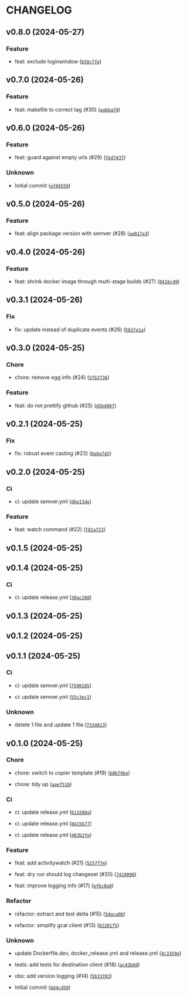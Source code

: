 # CHANGELOG



## v0.8.0 (2024-05-27)

### Feature

* feat: exclude loginwindow ([`b58cffe`](https://github.com/MartinBernstorff/rescuetime-to-gcal/commit/b58cffe4ee4e27cc64eada9ced91c0056e83aa8f))


## v0.7.0 (2024-05-26)

### Feature

* feat: makefile to correct tag (#30) ([`aabbaf9`](https://github.com/MartinBernstorff/rescuetime-to-gcal/commit/aabbaf96acf40fe0d348ce7be2ef6e3df6bcb316))


## v0.6.0 (2024-05-26)

### Feature

* feat: guard against empty urls (#29) ([`fed7437`](https://github.com/MartinBernstorff/rescuetime-to-gcal/commit/fed7437bd0212294ea3636fdb37b228a0e1fc0f3))

### Unknown

* Initial commit ([`af84559`](https://github.com/MartinBernstorff/rescuetime-to-gcal/commit/af84559ac6e8e5d296ae3676260c355c9ff92a13))


## v0.5.0 (2024-05-26)

### Feature

* feat: align package version with semver (#28) ([`ae017e3`](https://github.com/MartinBernstorff/rescuetime-to-gcal/commit/ae017e3f8df80708219bfc88b27cc3ba3608ab4c))


## v0.4.0 (2024-05-26)

### Feature

* feat: shrink docker image through multi-stage builds (#27) ([`8416c49`](https://github.com/MartinBernstorff/rescuetime-to-gcal/commit/8416c4937d7bdfbc6e3826392b323e875469d4e2))


## v0.3.1 (2024-05-26)

### Fix

* fix: update instead of duplicate events (#26) ([`563fe1a`](https://github.com/MartinBernstorff/rescuetime-to-gcal/commit/563fe1a93c27b0cee8fcfa3fcf0187d0806bac37))


## v0.3.0 (2024-05-25)

### Chore

* chore: remove egg info (#24) ([`5fb2736`](https://github.com/MartinBernstorff/rescuetime-to-gcal/commit/5fb2736921e435f3d5c87b6d352bf08d8bb7eb00))

### Feature

* feat: do not prettify github (#25) ([`d5bd887`](https://github.com/MartinBernstorff/rescuetime-to-gcal/commit/d5bd887eca72001e262f13d136035c04b20b7aee))


## v0.2.1 (2024-05-25)

### Fix

* fix: robust event casting (#23) ([`0a8af45`](https://github.com/MartinBernstorff/rescuetime-to-gcal/commit/0a8af454579764a236c8820b5aa03d2490aaaf22))


## v0.2.0 (2024-05-25)

### Ci

* ci: update semver.yml ([`d6e13de`](https://github.com/MartinBernstorff/rescuetime-to-gcal/commit/d6e13de8c2a8fd65220b24d40d15fbcf14eb5bb8))

### Feature

* feat: watch command (#22) ([`f81af23`](https://github.com/MartinBernstorff/rescuetime-to-gcal/commit/f81af23c0973670e5a73fcbf0184abe9564cc54d))


## v0.1.5 (2024-05-25)


## v0.1.4 (2024-05-25)

### Ci

* ci: update release.yml ([`30ac260`](https://github.com/MartinBernstorff/rescuetime-to-gcal/commit/30ac2602385830b0739332d00319fd313de88767))


## v0.1.3 (2024-05-25)


## v0.1.2 (2024-05-25)


## v0.1.1 (2024-05-25)

### Ci

* ci: update semver.yml ([`7590185`](https://github.com/MartinBernstorff/rescuetime-to-gcal/commit/7590185e7242967599d4cc531b277679f4e7bf53))

* ci: update semver.yml ([`55c3ec1`](https://github.com/MartinBernstorff/rescuetime-to-gcal/commit/55c3ec18082e6239ad14b6e823d283518c3fb5a1))

### Unknown

* delete 1 file and update 1 file ([`7334813`](https://github.com/MartinBernstorff/rescuetime-to-gcal/commit/7334813bf9a61dde9dc7174bb980504c4985ad1f))


## v0.1.0 (2024-05-25)

### Chore

* chore: switch to copier template (#19) ([`b0b79be`](https://github.com/MartinBernstorff/rescuetime-to-gcal/commit/b0b79be9a5f1980c1d509c32d939e5044f160679))

* chore: tidy up ([`aaef51b`](https://github.com/MartinBernstorff/rescuetime-to-gcal/commit/aaef51b936e6ece3e7d85cb3d802a5102b28d57d))

### Ci

* ci: update release.yml ([`613280a`](https://github.com/MartinBernstorff/rescuetime-to-gcal/commit/613280a064f8c55dcdfdfcfbce182e48a384c55e))

* ci: update release.yml ([`8415b77`](https://github.com/MartinBernstorff/rescuetime-to-gcal/commit/8415b7774483fa142da5c4912209769b878a2b1e))

* ci: update release.yml ([`483b2fe`](https://github.com/MartinBernstorff/rescuetime-to-gcal/commit/483b2fe316992727ebff4371fb77dd38376759f9))

### Feature

* feat: add activitywatch (#21) ([`5257f7e`](https://github.com/MartinBernstorff/rescuetime-to-gcal/commit/5257f7e57ce7fec37a97d520060e979f387852a2))

* feat: dry run should log changeset (#20) ([`7418096`](https://github.com/MartinBernstorff/rescuetime-to-gcal/commit/7418096bc4b1b3c714f2833cd01c489824310a2f))

* feat: improve logging info (#17) ([`efbc8a0`](https://github.com/MartinBernstorff/rescuetime-to-gcal/commit/efbc8a0a061969106a30a2a189909719f8129aae))

### Refactor

* refactor: extract and test delta (#15) ([`5daca0b`](https://github.com/MartinBernstorff/rescuetime-to-gcal/commit/5daca0b8bedc8bd494370c1f64a550f49d6b75a0))

* refactor: simplify gcal client (#13) ([`82281f5`](https://github.com/MartinBernstorff/rescuetime-to-gcal/commit/82281f53dc421795f010980ca50a547ce9ee32d0))

### Unknown

* update Dockerfile.dev, docker_release.yml and release.yml ([`4c3359e`](https://github.com/MartinBernstorff/rescuetime-to-gcal/commit/4c3359efc0dd4d9cc12e2f719749f0b865ba1c9f))

* tests: add tests for destination client (#18) ([`ac42b60`](https://github.com/MartinBernstorff/rescuetime-to-gcal/commit/ac42b6001bebb64fda14307e1aa164c4a6a8f504))

* obs: add version logging (#14) ([`5b33703`](https://github.com/MartinBernstorff/rescuetime-to-gcal/commit/5b337038a28e08d0541f2ef8b4c9fa5873277e2d))

* Initial commit ([`dd4cd50`](https://github.com/MartinBernstorff/rescuetime-to-gcal/commit/dd4cd507ee8033295b85eeb8ca3ccf19c00f82db))
